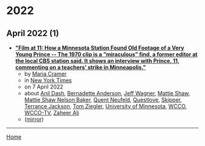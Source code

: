 # 2022

## April 2022 (1)

 - [**"Film at 11: How a Minnesota Station Found Old Footage of a Very Young Prince -- The 1970 clip is a “miraculous” find, a former editor at the local CBS station said. It shows an interview with Prince, 11, commenting on a teachers’ strike in Minneapolis."**](https://www.nytimes.com/2022/04/07/us/prince-1970-teachers-strike-wcco.html)
    - by [Maria Cramer](../../../authors/maria-cramer/index.md)
    - in [New York Times](../../../publications/k-o/new-york-times/index.md)
    - on 7 April 2022
    - about [Anil Dash](../../../topics/anil-dash/index.md), [Bernadette Anderson](../../../topics/bernadette-anderson/index.md), [Jeff Wagner](../../../topics/jeff-wagner/index.md), [Mattie Shaw](../../../topics/mattie-shaw/index.md), [Mattie Shaw Nelson Baker](../../../topics/mattie-shaw-nelson-baker/index.md), [Quent Neufeld](../../../topics/quent-neufeld/index.md), [Questlove](../../../topics/questlove/index.md), [Skipper](../../../topics/skipper/index.md), [Terrance Jackson](../../../topics/terrance-jackson/index.md), [Tom Ziegler](../../../topics/tom-ziegler/index.md), [University of Minnesota](../../../topics/university-of-minnesota/index.md), [WCCO](../../../topics/wcco/index.md), [WCCO-TV](../../../topics/wcco-tv/index.md), [Zaheer Ali](../../../topics/zaheer-ali/index.md)
    - ([mirror](https://web.archive.org/web/*/https://www.nytimes.com/2022/04/07/us/prince-1970-teachers-strike-wcco.html))

----

[Home](../index.md)
